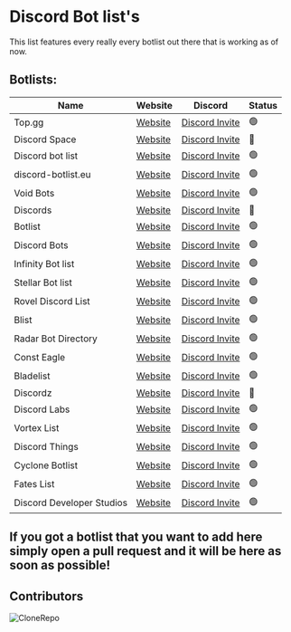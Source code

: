 # Discord Bot list's

This list features every really every botlist out there that is working as of now.

## Botlists:

| Name              | Website                         | Discord                    | Status  |
| ----------------- | ------------------------------- | ---------------------------| --------| 
| Top.gg | [Website](https://top.gg) | [Discord Invite](https://discord.com/invite/EYHTgJX) | 🟢 |
| Discord Space | [Website](https://discordlist.space) | [Discord Invite](https://discord.com/invite/GjEWBQE) | 🔴 |
| Discord bot list | [Website](https://discordbotlist.com) | [Discord Invite](https://discord.com/invite/EYHTgJX) | 🟢 |
| discord-botlist.eu | [Website](https://discord-botlist.eu) | [Discord Invite](https://discord.com/invite/EYHTgJX) | 🟢 |
| Void Bots | [Website](https://voidbots.net) | [Discord Invite](https://discord.com/invite/suH3VeUBXk) | 🟢 |
| Discords | [Website](https://discords.com/bots) | [Discord Invite](https://discord.com/invite/4g9NHYNbTS) | 🔴 |
| Botlist | [Website](https://botlist.me) | [Discord Invite](https://discord.com/invite/hdK4ya5eVv) | 🟢 |
| Discord Bots | [Website](https://discord.bots.gg) | [Discord Invite](https://discord.com/invite/0cDvIgU2voWn4BaD) | 🟢 |
| Infinity Bot list | [Website](https://infinitybots.gg) | [Discord Invite](https://discord.com/invite/KBCRuBKrHe) | 🟢 |
| Stellar Bot list | [Website](https://stellarbotlist.com) | [Discord Invite](https://discord.com/invite/hAYNuDRMwy) | 🟢 |
| Rovel Discord List | [Website](https://rovelstars.com) | [Discord Invite](https://discord.com/invite/E6PhZK4tU9) | 🟢 |
| Blist | [Website](https://blist.xyz) | [Discord Invite](https://discord.com/invite/PK8J6nzQMR) | 🟢 |
| Radar Bot Directory |  [Website](https://radarbotdirectory.xyz)| [Discord Invite](https://discord.com/invite/rKagYEUP5G) | 🟢 |
| Const Eagle | [Website](https://consteagle.com)| [Discord Invite](https://discord.com/invite/vXTXQPsErP) | 🟢 |
| Bladelist | [Website](https://bladelist.gg) | [Discord Invite](https://discord.com/invite/SJN3AZgFvY) | 🟢 |
| Discordz | [Website](https://discordz.gg) | [Discord Invite](https://discord.com/invite/5Z4PC6gnZ2) | 🔴 |
| Discord Labs | [Website](https://bots.discordlabs.org) | [Discord Invite](https://discord.com/invite/7zahaXHfAW) | 🟢 |
| Vortex List | [Website](https://vortexlist.xyz) | [Discord Invite](https://discord.com/invite/4VW92pJBQ3) | 🟢 |
| Discord Things | [Website](https://discordthings.com) | [Discord Invite](https://discord.com/invite/zYRD24uJFX) | 🟢 |
| Cyclone Botlist | [Website](https://cyclonebotlist.xyz) | [Discord Invite](https://discord.com/invite/sjBpWgYb42) | 🟢 |
| Fates List | [Website](https://fateslist.xyz) | [Discord Invite](https://discord.com/invite/RDwaa3Jr3s) | 🟢 |
| Discord Developer Studios | [Website](https://botlist.dscdevstudios.xyz/) | [Discord Invite](https://discord.com/invite/dmcQjADSyM) | 🟢 |

## If you got a botlist that you want to add here simply open a pull request and it will be here as soon as possible!


## Contributors

![CloneRepo](https://contrib.rocks/image?repo=Developer-Dungeon-Studio/Discord-Bot-Lists)
